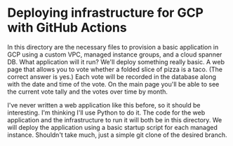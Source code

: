 # Deploying infrastructure for GCP with GitHub Actions

In this directory are the necessary files to provision a basic application in GCP using a custom VPC, managed instance groups, and a cloud spanner DB. What application will it run? We'll deploy something really basic. A web page that allows you to vote whether a folded slice of pizza is a taco. (The correct answer is yes.) Each vote will be recorded in the database along with the date and time of the vote. On the main page you'll be able to see the current vote tally and the votes over time by month.

I've never written a web application like this before, so it should be interesting. I'm thinking I'll use Python to do it. The code for the web application and the infrastructure to run it will both be in this directory. We will deploy the application using a basic startup script for each managed instance. Shouldn't take much, just a simple git clone of the desired branch.

